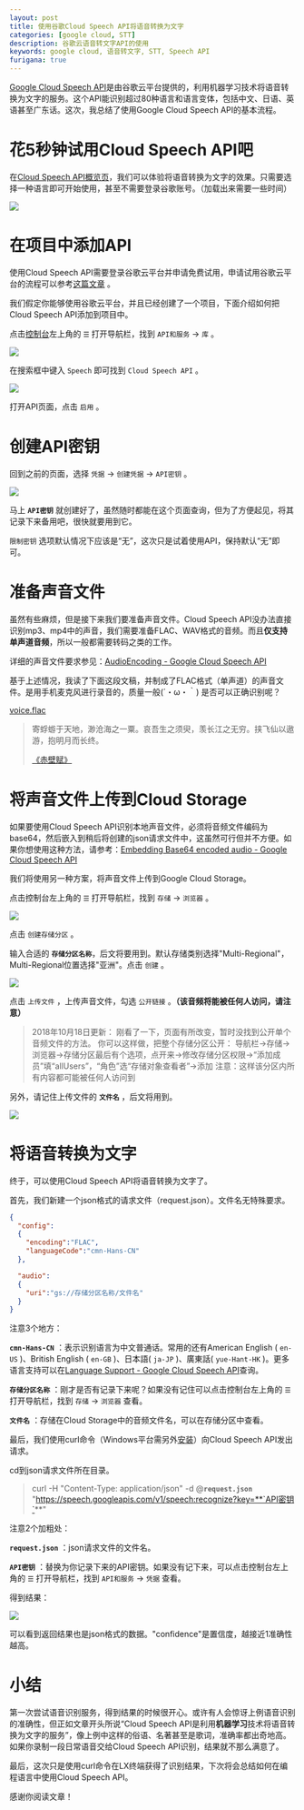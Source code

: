 ```yaml
---
layout: post
title: 使用谷歌Cloud Speech API将语音转换为文字
categories: [google cloud, STT]
description: 谷歌云语音转文字API的使用
keywords: google cloud, 语音转文字, STT, Speech API
furigana: true
---
```

[Google Cloud Speech API](https://cloud.google.com/speech/)是由谷歌云平台提供的，利用机器学习技术将语音转换为文字的服务。这个API能识别超过80种语言和语言变体，包括中文、日语、英语甚至广东话。这次，我总结了使用Google Cloud Speech API的基本流程。

# 花5秒钟试用Cloud Speech API吧

在[Cloud Speech API概览页](https://cloud.google.com/speech/)，我们可以体验将语音转换为文字的效果。只需要选择一种语言即可开始使用，甚至不需要登录谷歌账号。（加载出来需要一些时间）

![](http://ww1.sinaimg.cn/large/005MY9Xigy1fp4mcon6f5j30bp09bq3e.jpg)

# 在项目中添加API

使用Cloud Speech API需要登录谷歌云平台并申请免费试用，申请试用谷歌云平台的流程可以参考[这篇文章](https://0qinghao.github.io/inforest/2018/02/27/google-cloud-engine-ss-server/) 。

我们假定你能够使用谷歌云平台，并且已经创建了一个项目，下面介绍如何把Cloud Speech API添加到项目中。

点击[控制台](https://console.cloud.google.com/)左上角的 `☰` 打开导航栏，找到 `API和服务` → `库` 。

![](http://ww1.sinaimg.cn/large/005MY9Xigy1fp4mu6nvprj308409lwew.jpg)

在搜索框中键入 `Speech` 即可找到 `Cloud Speech API` 。

![](http://ww1.sinaimg.cn/large/005MY9Xigy1fp4mxyxamzj30bb08kgm9.jpg)

打开API页面，点击 `启用` 。

# 创建API密钥

回到之前的页面，选择 `凭据` → `创建凭据` → `API密钥` 。

![](http://ww1.sinaimg.cn/large/005MY9Xigy1fp4n6pogcbj30mf0av0tr.jpg)

马上 **`API密钥`** 就创建好了，虽然随时都能在这个页面查询，但为了方便起见，将其记录下来备用吧，很快就要用到它。

`限制密钥` 选项默认情况下应该是“无”，这次只是试着使用API，保持默认“无”即可。

# 准备声音文件

虽然有些麻烦，但是接下来我们要准备声音文件。Cloud Speech API没办法直接识别mp3、mp4中的声音，我们需要准备FLAC、WAV格式的音频。而且**仅支持单声道音频**，所以一般都需要转码之类的工作。

详细的声音文件要求参见：[AudioEncoding - Google Cloud Speech API](https://cloud.google.com/speech/reference/rest/v1/RecognitionConfig#AudioEncoding)

基于上述情况，我读了下面这段文稿，并制成了FLAC格式（单声道）的声音文件。是用手机麦克风进行录音的，质量一般(´・ω・｀) 是否可以正确识别呢？

[voice.flac](https://share.weiyun.com/b426055608aa3b2c4d5adfda1fb5d67f)

> 寄蜉蝣于天地，渺沧海之一粟。哀吾生之须臾，羡长江之无穷。挟飞仙以遨游，抱明月而长终。
>  
>  
> [《赤壁赋》](http://www.millionbook.com/gd/s/shushi/000/001.htm)

# 将声音文件上传到Cloud Storage

如果要使用Cloud Speech API识别本地声音文件，必须将音频文件编码为base64，然后嵌入到稍后将创建的json请求文件中，这虽然可行但并不方便。如果你想使用这种方法，请参考：[Embedding Base64 encoded audio - Google Cloud Speech API](https://cloud.google.com/speech/docs/base64-encoding#embedding_base64_encoded_audio)

我们将使用另一种方案，将声音文件上传到Google Cloud Storage。

点击控制台左上角的 `☰` 打开导航栏，找到 `存储` → `浏览器` 。

![](http://ww1.sinaimg.cn/large/005MY9Xigy1fp4pij2z5oj30a50bg74m.jpg)

点击 `创建存储分区` 。

输入合适的 **`存储分区名称`**，后文将要用到。默认存储类别选择"Multi-Regional"，Multi-Regional位置选择"亚洲"。点击 `创建` 。

![](http://ww1.sinaimg.cn/large/005MY9Xigy1fp4pmpmgznj30fx0dimyk.jpg)

点击 `上传文件` ，上传声音文件，勾选 `公开链接` 。**（该音频将能被任何人访问，请注意）**

> 2018年10月18日更新：
> 刚看了一下，页面有所改变，暂时没找到公开单个音频文件的方法。
> 你可以这样做，把整个存储分区公开：
> 导航栏→存储→浏览器→存储分区最后有个选项，点开来→修改存储分区权限→“添加成员”填“allUsers”，“角色”选“存储对象查看者”→添加
> 注意：这样该分区内所有内容都可能被任何人访问到

另外，请记住上传文件的 **`文件名`** ，后文将用到。

![](http://ww1.sinaimg.cn/large/005MY9Xigy1fp4pti0glej30rt0b8gmz.jpg)

# 将语音转换为文字

终于，可以使用Cloud Speech API将语音转换为文字了。

首先，我们新建一个json格式的请求文件（request.json）。文件名无特殊要求。

``` json
{
  "config":
  {
    "encoding":"FLAC",
    "languageCode":"cmn-Hans-CN"
  },

  "audio":
  {
    "uri":"gs://存储分区名称/文件名"
  }
}
```

注意3个地方：

**`cmn-Hans-CN`** ：表示识别语言为中文普通话。常用的还有American English ( `en-US` )、British English ( `en-GB` )、日本語( `ja-JP` )、廣東話( `yue-Hant-HK` )。更多语言支持可以在[Language Support - Google Cloud Speech API](https://cloud.google.com/speech/docs/languages)查询。

**`存储分区名称`** ：刚才是否有记录下来呢？如果没有记住可以点击控制台左上角的 `☰` 打开导航栏，找到 `存储` → `浏览器` 查看。

**`文件名`** ：存储在Cloud Storage中的音频文件名，可以在存储分区中查看。

最后，我们使用curl命令（Windows平台需另外[安装](https://curl.haxx.se/download.html)）向Cloud Speech API发出请求。

cd到json请求文件所在目录。

> curl -H "Content-Type: application/json" -d @**`request.json`** "https://speech.googleapis.com/v1/speech:recognize?key=**`API密钥`**"

注意2个加粗处：

**`request.json`** ：json请求文件的文件名。

**`API密钥`** ：替换为你记录下来的API密钥。如果没有记下来，可以点击控制台左上角的 `☰` 打开导航栏，找到 `API和服务` → `凭据` 查看。

得到结果：

![](http://ww1.sinaimg.cn/large/005MY9Xigy1fp4qzhv94pj30i508rgng.jpg)

可以看到返回结果也是json格式的数据。"confidence"是置信度，越接近1准确性越高。

# 小结

第一次尝试语音识别服务，得到结果的时候很开心。或许有人会惊讶上例语音识别的准确性，但正如文章开头所说“Cloud Speech API是利用**机器学习**技术将语音转换为文字的服务”，像上例中这样的俗语、名著甚至是歌词，准确率都出奇地高。如果你录制一段日常语音交给Cloud Speech API识别，结果就不那么满意了。

最后，这次只是使用curl命令在LX终端获得了识别结果，下次将会总结如何在编程语言中使用Cloud Speech API。

感谢你阅读文章！
